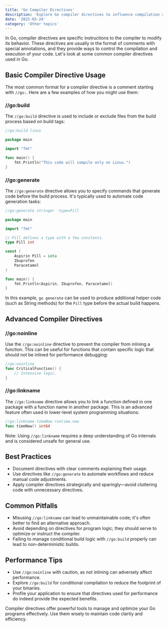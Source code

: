 ```yaml
---
title: 'Go Compiler Directives'
description: 'Explore Go compiler directives to influence compilation and behavior of your Go programs.'
date: '2025-03-24'
category: 'Other topics'
---
```


In Go, compiler directives are specific instructions to the compiler to modify its behavior. These directives are usually in the format of comments with special annotations, and they provide ways to control the compilation and execution of your code. Let's look at some common compiler directives used in Go.

## Basic Compiler Directive Usage

The most common format for a compiler directive is a comment starting with `//go:`. Here are a few examples of how you might use them:

### //go:build

The `//go:build` directive is used to include or exclude files from the build process based on build tags:

```go
//go:build linux

package main

import "fmt"

func main() {
	fmt.Println("This code will compile only on Linux.")
}
```

### //go:generate

The `//go:generate` directive allows you to specify commands that generate code before the build process. It's typically used to automate code generation tasks:

```go
//go:generate stringer -type=Pill

package main

import "fmt"

// Pill defines a type with a few constants.
type Pill int

const (
	Aspirin Pill = iota
	Ibuprofen
	Paracetamol
)

func main() {
	fmt.Println(Aspirin, Ibuprofen, Paracetamol)
}
```

In this example, `go generate` can be used to produce additional helper code (such as String methods) for the `Pill` type before the actual build happens.

## Advanced Compiler Directives

### //go:noinline

Use the `//go:noinline` directive to prevent the compiler from inlining a function. This can be useful for functions that contain specific logic that should not be inlined for performance debugging:

```go
//go:noinline
func CriticalFunction() {
	// Intensive logic.
}
```

### //go:linkname

The `//go:linkname` directive allows you to link a function defined in one package with a function name in another package. This is an advanced feature often used in lower-level system programming situations:

```go
//go:linkname timeNow runtime.now
func timeNow() int64
```

Note: Using `//go:linkname` requires a deep understanding of Go internals and is considered unsafe for general use.

## Best Practices

- Document directives with clear comments explaining their usage.
- Use directives like `//go:generate` to automate workflows and reduce manual code adjustments.
- Apply compiler directives strategically and sparingly—avoid cluttering code with unnecessary directives.
  
## Common Pitfalls

- Misusing `//go:linkname` can lead to unmaintainable code; it's often better to find an alternative approach.
- Avoid depending on directives for program logic; they should serve to optimize or instruct the compiler.
- Failing to manage conditional build logic with `//go:build` properly can lead to non-deterministic builds.

## Performance Tips

- Use `//go:noinline` with caution, as not inlining can adversely affect performance.
- Explore `//go:build` for conditional compilation to reduce the footprint of your binaries.
- Profile your application to ensure that directives used for performance do indeed provide the expected benefits.

Compiler directives offer powerful tools to manage and optimize your Go programs effectively. Use them wisely to maintain code clarity and efficiency.
